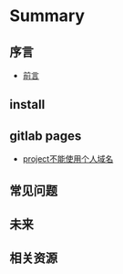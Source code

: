 # Summary

## 序言

* [前言](README.md)

## install

## gitlab pages

* [project不能使用个人域名](docs/project-cannot-set-domain.md)




## 常见问题

<!-- * [时间不一致](docs/faq/ntpdate.md) -->

## 未来

<!-- * [我的ceph探险之旅](https://b.qqbb.app/tags/ceph/) -->
<!-- * [Ceph Handbook](https://eiuapp/swift-handbook/) -->

## 相关资源

<!-- - [ceph技术工具与资源](docs/tech_resource.md) -->

